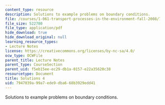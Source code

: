 ```yaml
---
content_type: resource
description: Solutions to example problems on boundary conditions.
file: /courses/1-061-transport-processes-in-the-environment-fall-2008/7947039a99a7ede9dba668b3929edd41_solutions4.pdf
file_size: 522780
file_type: application/pdf
hide_download: true
hide_download_original: null
learning_resource_types:
- Lecture Notes
license: https://creativecommons.org/licenses/by-nc-sa/4.0/
ocw_type: OCWFile
parent_title: Lecture Notes
parent_type: CourseSection
parent_uid: f5eb15ee-ec29-db1a-0157-e22a35620c38
resourcetype: Document
title: Solutions 4
uid: 7947039a-99a7-ede9-dba6-68b3929edd41
---
```

Solutions to example problems on boundary conditions.